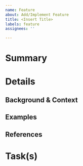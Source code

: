 ```yaml
---
name: Feature
about: Add/Implement Feature
title: <Insert Title>
labels: feature
assignees: ''

---
```


# Summary
<!---
A short description of the feature (TL;DR)
--->

# Details
<!---
A detailed description about what should be added, background, links, context information
and usage example(s) of the feature.
--->

## Background & Context
<!---
What is the motivation for the feature?
Assessment of the feature. Pros & cons, solutions and decisions concerning the feature (reasoning).
--->

## Examples
<!---
Example usage(s) of the feature.
--->

## References
<!---
Further references to e.g. other information resources like links to specification(s) etc.
--->

# Task(s)
<!---
A task list containing common task associated with this kind of issue, but also tasks specific to this issue.

e.g.:
- [ ] Refactor XYZ
- [ ] Bump version number
- [ ] Update documentation
- [ ] Update changelog
- [ ] ...
--->